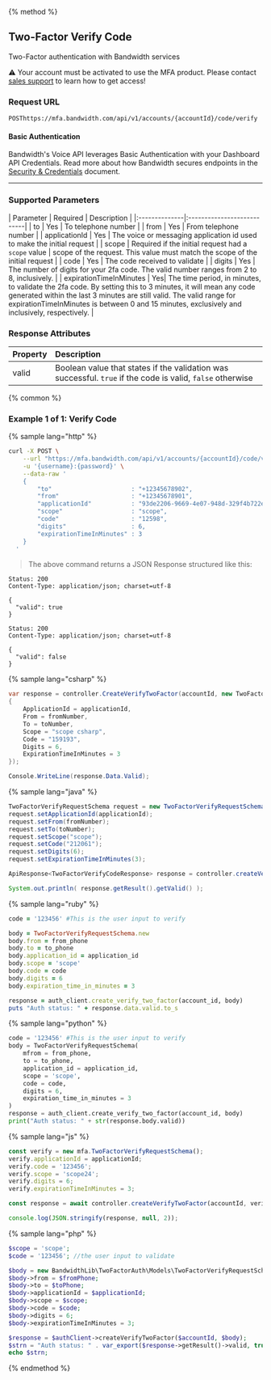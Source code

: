{% method %}

## Two-Factor Verify Code
Two-Factor authentication with Bandwidth services

⚠️ Your account must be activated to use the MFA product. Please contact [sales support](https://www.bandwidth.com/talk-to-an-expert/) to learn how to get access!

### Request URL

<code class="post">POST</code>`https://mfa.bandwidth.com/api/v1/accounts/{accountId}/code/verify`

#### Basic Authentication

Bandwidth's Voice API leverages Basic Authentication with your Dashboard API Credentials. Read more about how Bandwidth secures endpoints in the [Security & Credentials](../../../guides/accountCredentials.md) document.

---

### Supported Parameters

| Parameter     | Required | Description                |
|:--------------|:---------------------------|
| to            | Yes | To telephone number        |
| from          | Yes | From telephone number      |
| applicationId | Yes | The voice or messaging application id used to make the initial request |
| scope         | Required if the initial request had a `scope` value | scope of the request. This value must match the scope of the initial request |
| code          | Yes | The code received to validate |
| digits | Yes | The number of digits for your 2fa code. The valid number ranges from 2 to 8, inclusively. |
| expirationTimeInMinutes | Yes| The time period, in minutes, to validate the 2fa code. By setting this to 3 minutes, it will mean any code generated within the last 3 minutes are still valid. The valid range for expirationTimeInMinutes is between 0 and 15 minutes, exclusively and inclusively, respectively. |

### Response Attributes

| Property | Description        |
|:---------|:-------------------|
| valid    | Boolean value that states if the validation was successful. `true` if the code is valid, `false` otherwise |


{% common %}

### Example 1 of 1: Verify Code

{% sample lang="http" %}

```bash
curl -X POST \
    --url "https://mfa.bandwidth.com/api/v1/accounts/{accountId}/code/verify" \
    -u '{username}:{password}' \
    --data-raw '
    {
        "to"                      : "+12345678902",
        "from"                    : "+12345678901",
        "applicationId"           : "93de2206-9669-4e07-948d-329f4b722ee2",
        "scope"                   : "scope",
        "code"                    : "12598",
        "digits"                  : 6,
        "expirationTimeInMinutes" : 3
    }
  '
```
> The above command returns a JSON Response structured like this:

```http
Status: 200
Content-Type: application/json; charset=utf-8

{
  "valid": true
}
```

```http
Status: 200
Content-Type: application/json; charset=utf-8

{
  "valid": false
}
```

{% sample lang="csharp" %}

```csharp
var response = controller.CreateVerifyTwoFactor(accountId, new TwoFactorVerifyRequestSchema
{
    ApplicationId = applicationId,
    From = fromNumber,
    To = toNumber,
    Scope = "scope csharp",
    Code = "159193",
    Digits = 6,
    ExpirationTimeInMinutes = 3
});

Console.WriteLine(response.Data.Valid);
```

{% sample lang="java" %}

```java
TwoFactorVerifyRequestSchema request = new TwoFactorVerifyRequestSchema();
request.setApplicationId(applicationId);
request.setFrom(fromNumber);
request.setTo(toNumber);
request.setScope("scope");
request.setCode("212061");
request.setDigits(6);
request.setExpirationTimeInMinutes(3);

ApiResponse<TwoFactorVerifyCodeResponse> response = controller.createVerifyTwoFactor(accountId, request);

System.out.println( response.getResult().getValid() );
```

{% sample lang="ruby" %}

```ruby
code = '123456' #This is the user input to verify

body = TwoFactorVerifyRequestSchema.new
body.from = from_phone
body.to = to_phone
body.application_id = application_id
body.scope = 'scope'
body.code = code
body.digits = 6
body.expiration_time_in_minutes = 3

response = auth_client.create_verify_two_factor(account_id, body)
puts "Auth status: " + response.data.valid.to_s
```

{% sample lang="python" %}

```python
code = '123456' #This is the user input to verify
body = TwoFactorVerifyRequestSchema(
    mfrom = from_phone,
    to = to_phone,
    application_id = application_id,
    scope = 'scope',
    code = code,
    digits = 6,
    expiration_time_in_minutes = 3
)
response = auth_client.create_verify_two_factor(account_id, body)
print("Auth status: " + str(response.body.valid))
```

{% sample lang="js" %}

```js
const verify = new mfa.TwoFactorVerifyRequestSchema();
verify.applicationId = applicationId;
verify.code = '123456';
verify.scope = 'scope24';
verify.digits = 6;
verify.expirationTimeInMinutes = 3;

const response = await controller.createVerifyTwoFactor(accountId, verify);

console.log(JSON.stringify(response, null, 2));
```

{% sample lang="php" %}

```php
$scope = 'scope';
$code = '123456'; //the user input to validate

$body = new BandwidthLib\TwoFactorAuth\Models\TwoFactorVerifyRequestSchema();
$body->from = $fromPhone;
$body->to = $toPhone;
$body->applicationId = $applicationId;
$body->scope = $scope;
$body->code = $code;
$body->digits = 6;
$body->expirationTimeInMinutes = 3;

$response = $authClient->createVerifyTwoFactor($accountId, $body);
$strn = "Auth status: " . var_export($response->getResult()->valid, true) . "\n";
echo $strn;
```

{% endmethod %}
